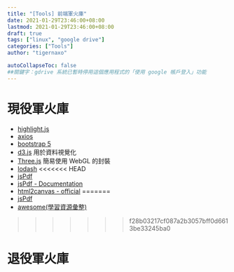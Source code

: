 ```yaml
---
title: "[Tools] 前端軍火庫"
date: 2021-01-29T23:46:00+08:00
lastmod: 2021-01-29T23:46:00+08:00
draft: true
tags: ["linux", "google drive"]
categories: ["Tools"]
author: "tigernaxo"

autoCollapseToc: false
##關鍵字：gdrive 系統已暫時停用這個應用程式的「使用 google 帳戶登入」功能
---
```

# 現役軍火庫 
- [highlight.js](https://highlightjs.org/)
- [axios](https://github.com/axios/axios)
- [bootstrap 5](https://getbootstrap.com/)
- [d3.js](https://d3js.org/) 用於資料視覺化
- [Three.js](https://threejs.org/) 簡易使用 WebGL 的封裝
- [lodash]() 
<<<<<<< HEAD
- [jsPdf](https://github.com/MrRio/jsPDF) 
- [jsPdf - Documentation](http://raw.githack.com/MrRio/jsPDF/master/docs/index.html)
- [html2canvas - official](https://html2canvas.hertzen.com/)
=======
- [jsPdf]() 
- [awesome(學習資源彙整)](https://github.com/sindresorhus/awesome)
>>>>>>> f28b03217cf087a2b3057bff0d6613be33245ba0

# 退役軍火庫